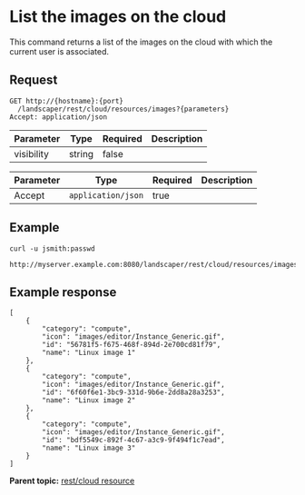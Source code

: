 # List the images on the cloud

This command returns a list of the images on the cloud with which the current user is associated.

## Request

```
GET http://{hostname}:{port}
  /landscaper/rest/cloud/resources/images?{parameters}
Accept: application/json

```

|Parameter|Type|Required|Description|
|---------|----|--------|-----------|
|visibility|string|false| |

|Parameter|Type|Required|Description|
|---------|----|--------|-----------|
|Accept|`application/json`|true| |

## Example

```
curl -u jsmith:passwd 
  http://myserver.example.com:8080/landscaper/rest/cloud/resources/images
```

## Example response

```
[
    {
        "category": "compute",
        "icon": "images/editor/Instance_Generic.gif",
        "id": "56781f5-f675-468f-894d-2e700cd81f79",
        "name": "Linux image 1"
    },
    {
        "category": "compute",
        "icon": "images/editor/Instance_Generic.gif",
        "id": "6f60f6e1-3bc9-331d-9b6e-2dd8a28a3253",
        "name": "Linux image 2"
    },
    {
        "category": "compute",
        "icon": "images/editor/Instance_Generic.gif",
        "id": "bdf5549c-892f-4c67-a3c9-9f494f1c7ead",
        "name": "Linux image 3"
    }
]
```

**Parent topic:** [rest/cloud resource](../../com.edt.api.doc/topics/rest_cloud.md)

